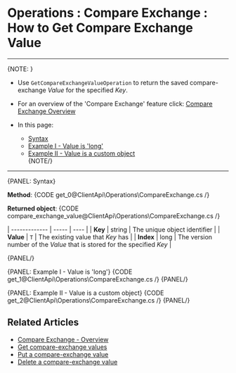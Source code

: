 ﻿# Operations : Compare Exchange : How to Get Compare Exchange Value

---

{NOTE: }

* Use `GetCompareExchangeValueOperation` to return the saved compare-exchange _Value_ for the specified _Key_.  

* For an overview of the 'Compare Exchange' feature click: [Compare Exchange Overview](../../../client-api/operations/compare-exchange/overview)

* In this page:  
  * [Syntax](../../../client-api/operations/compare-exchange/get-compare-exchange-value#syntax)  
  * [Example I - Value is 'long'](../../../client-api/operations/compare-exchange/get-compare-exchange-value#example-i---value-is-)  
  * [Example II - Value is a custom object](../../../client-api/operations/compare-exchange/get-compare-exchange-value#example-ii---value-is-a-custom-object)  
{NOTE/}

---

{PANEL: Syntax}

**Method**:
{CODE get_0@ClientApi\Operations\CompareExchange.cs /}

**Returned object**:
{CODE compare_exchange_value@ClientApi\Operations\CompareExchange.cs /}

| ------------- | ----- | ---- |
| **Key** | string | The unique object identifier |
| **Value** | `T` | The existing value that _Key_ has |
| **Index** | long |  The version number of the _Value_ that is stored for the specified _Key_ |

{PANEL/}

{PANEL: Example I - Value is 'long'} 
{CODE get_1@ClientApi\Operations\CompareExchange.cs /}
{PANEL/}

{PANEL: Example II - Value is a custom object} 
{CODE get_2@ClientApi\Operations\CompareExchange.cs /}
{PANEL/}

## Related Articles

- [Compare Exchange - Overview](../../../server/clustering/compare-exchange)
- [Get compare-exchange values](../../../client-api/operations/compare-exchange/get-compare-exchange-values)
- [Put a compare-exchange value](../../../client-api/operations/compare-exchange/put-compare-exchange-value)
- [Delete a compare-exchange value](../../../client-api/operations/compare-exchange/delete-compare-exchange-value)
